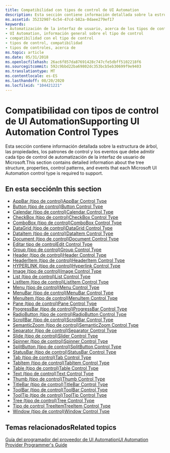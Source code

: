 ```yaml
---
title: Compatibilidad con tipos de control de UI Automation
description: Esta sección contiene información detallada sobre la estructura de árbol, las propiedades, los patrones de control y los eventos que debe admitir cada tipo de control de automatización de la interfaz de usuario de Microsoft.
ms.assetid: 35232907-6c54-47cd-b82a-0daee279ef17
keywords:
- Automatización de la interfaz de usuario, acerca de los tipos de control
- UI Automation, información general sobre el tipo de control
- compatibilidad con el tipo de control
- tipos de control, compatibilidad
- tipos de controles, acerca de
ms.topic: article
ms.date: 05/31/2018
ms.openlocfilehash: 26ac6f857da87691428c747cfe5dbff5102218f6
ms.sourcegitcommit: 592c9bbd22ba69802dc353bcb5eb30699f9e9403
ms.translationtype: MT
ms.contentlocale: es-ES
ms.lasthandoff: 08/20/2020
ms.locfileid: "104421221"
---
```

# <a name="supporting-ui-automation-control-types"></a><span data-ttu-id="ac2ee-108">Compatibilidad con tipos de control de UI Automation</span><span class="sxs-lookup"><span data-stu-id="ac2ee-108">Supporting UI Automation Control Types</span></span>

<span data-ttu-id="ac2ee-109">Esta sección contiene información detallada sobre la estructura de árbol, las propiedades, los patrones de control y los eventos que debe admitir cada tipo de control de automatización de la interfaz de usuario de Microsoft.</span><span class="sxs-lookup"><span data-stu-id="ac2ee-109">This section contains detailed information about the tree structure, properties, control patterns, and events that each Microsoft UI Automation control type is required to support.</span></span>

## <a name="in-this-section"></a><span data-ttu-id="ac2ee-110">En esta sección</span><span class="sxs-lookup"><span data-stu-id="ac2ee-110">In this section</span></span>

-   [<span data-ttu-id="ac2ee-111">AppBar (tipo de control)</span><span class="sxs-lookup"><span data-stu-id="ac2ee-111">AppBar Control Type</span></span>](uiauto-supportappbarcontroltype.md)
-   [<span data-ttu-id="ac2ee-112">Button (tipo de control)</span><span class="sxs-lookup"><span data-stu-id="ac2ee-112">Button Control Type</span></span>](uiauto-supportbuttoncontroltype.md)
-   [<span data-ttu-id="ac2ee-113">Calendar (tipo de control)</span><span class="sxs-lookup"><span data-stu-id="ac2ee-113">Calendar Control Type</span></span>](uiauto-supportcalendarcontroltype.md)
-   [<span data-ttu-id="ac2ee-114">CheckBox (tipo de control)</span><span class="sxs-lookup"><span data-stu-id="ac2ee-114">CheckBox Control Type</span></span>](uiauto-supportcheckboxcontroltype.md)
-   [<span data-ttu-id="ac2ee-115">ComboBox (tipo de control)</span><span class="sxs-lookup"><span data-stu-id="ac2ee-115">ComboBox Control Type</span></span>](uiauto-supportcomboboxcontroltype.md)
-   [<span data-ttu-id="ac2ee-116">DataGrid (tipo de control)</span><span class="sxs-lookup"><span data-stu-id="ac2ee-116">DataGrid Control Type</span></span>](uiauto-supportdatagridcontroltype.md)
-   [<span data-ttu-id="ac2ee-117">DataItem (tipo de control)</span><span class="sxs-lookup"><span data-stu-id="ac2ee-117">DataItem Control Type</span></span>](uiauto-supportdataitemcontroltype.md)
-   [<span data-ttu-id="ac2ee-118">Document (tipo de control)</span><span class="sxs-lookup"><span data-stu-id="ac2ee-118">Document Control Type</span></span>](uiauto-supportdocumentcontroltype.md)
-   [<span data-ttu-id="ac2ee-119">Editar tipo de control</span><span class="sxs-lookup"><span data-stu-id="ac2ee-119">Edit Control Type</span></span>](uiauto-supporteditcontroltype.md)
-   [<span data-ttu-id="ac2ee-120">Group (tipo de control)</span><span class="sxs-lookup"><span data-stu-id="ac2ee-120">Group Control Type</span></span>](uiauto-supportgroupcontroltype.md)
-   [<span data-ttu-id="ac2ee-121">Header (tipo de control)</span><span class="sxs-lookup"><span data-stu-id="ac2ee-121">Header Control Type</span></span>](uiauto-supportheadercontroltype.md)
-   [<span data-ttu-id="ac2ee-122">HeaderItem (tipo de control)</span><span class="sxs-lookup"><span data-stu-id="ac2ee-122">HeaderItem Control Type</span></span>](uiauto-supportheaderitemcontroltype.md)
-   [<span data-ttu-id="ac2ee-123">HYPERLINK (tipo de control)</span><span class="sxs-lookup"><span data-stu-id="ac2ee-123">Hyperlink Control Type</span></span>](uiauto-supporthyperlinkcontroltype.md)
-   [<span data-ttu-id="ac2ee-124">Image (tipo de control)</span><span class="sxs-lookup"><span data-stu-id="ac2ee-124">Image Control Type</span></span>](uiauto-supportimagecontroltype.md)
-   [<span data-ttu-id="ac2ee-125">List (tipo de control)</span><span class="sxs-lookup"><span data-stu-id="ac2ee-125">List Control Type</span></span>](uiauto-supportlistcontroltype.md)
-   [<span data-ttu-id="ac2ee-126">ListItem (tipo de control)</span><span class="sxs-lookup"><span data-stu-id="ac2ee-126">ListItem Control Type</span></span>](uiauto-supportlistitemcontroltype.md)
-   [<span data-ttu-id="ac2ee-127">Menu (tipo de control)</span><span class="sxs-lookup"><span data-stu-id="ac2ee-127">Menu Control Type</span></span>](uiauto-supportmenucontroltype.md)
-   [<span data-ttu-id="ac2ee-128">MenuBar (tipo de control)</span><span class="sxs-lookup"><span data-stu-id="ac2ee-128">MenuBar Control Type</span></span>](uiauto-supportmenubarcontroltype.md)
-   [<span data-ttu-id="ac2ee-129">MenuItem (tipo de control)</span><span class="sxs-lookup"><span data-stu-id="ac2ee-129">MenuItem Control Type</span></span>](uiauto-supportmenuitemcontroltype.md)
-   [<span data-ttu-id="ac2ee-130">Pane (tipo de control)</span><span class="sxs-lookup"><span data-stu-id="ac2ee-130">Pane Control Type</span></span>](uiauto-supportpanecontroltype.md)
-   [<span data-ttu-id="ac2ee-131">ProgressBar (tipo de control)</span><span class="sxs-lookup"><span data-stu-id="ac2ee-131">ProgressBar Control Type</span></span>](uiauto-supportprogressbarcontroltype.md)
-   [<span data-ttu-id="ac2ee-132">RadioButton (tipo de control)</span><span class="sxs-lookup"><span data-stu-id="ac2ee-132">RadioButton Control Type</span></span>](uiauto-supportradiobuttoncontroltype.md)
-   [<span data-ttu-id="ac2ee-133">ScrollBar (tipo de control)</span><span class="sxs-lookup"><span data-stu-id="ac2ee-133">ScrollBar Control Type</span></span>](uiauto-supportscrollbarcontroltype.md)
-   [<span data-ttu-id="ac2ee-134">SemanticZoom (tipo de control)</span><span class="sxs-lookup"><span data-stu-id="ac2ee-134">SemanticZoom Control Type</span></span>](/windows/desktop/WinAuto/uiauto-supportsemanticzoomcontroltype)
-   [<span data-ttu-id="ac2ee-135">Separator (tipo de control)</span><span class="sxs-lookup"><span data-stu-id="ac2ee-135">Separator Control Type</span></span>](uiauto-supportseparatorcontroltype.md)
-   [<span data-ttu-id="ac2ee-136">Slide (tipo de control)</span><span class="sxs-lookup"><span data-stu-id="ac2ee-136">Slider Control Type</span></span>](uiauto-supportslidercontroltype.md)
-   [<span data-ttu-id="ac2ee-137">Spinner (tipo de control)</span><span class="sxs-lookup"><span data-stu-id="ac2ee-137">Spinner Control Type</span></span>](uiauto-supportspinnercontroltype.md)
-   [<span data-ttu-id="ac2ee-138">SplitButton (tipo de control)</span><span class="sxs-lookup"><span data-stu-id="ac2ee-138">SplitButton Control Type</span></span>](uiauto-supportsplitbuttoncontroltype.md)
-   [<span data-ttu-id="ac2ee-139">StatusBar (tipo de control)</span><span class="sxs-lookup"><span data-stu-id="ac2ee-139">StatusBar Control Type</span></span>](uiauto-supportstatusbarcontroltype.md)
-   [<span data-ttu-id="ac2ee-140">Tab (tipo de control)</span><span class="sxs-lookup"><span data-stu-id="ac2ee-140">Tab Control Type</span></span>](uiauto-supporttabcontroltype.md)
-   [<span data-ttu-id="ac2ee-141">TabItem (tipo de control)</span><span class="sxs-lookup"><span data-stu-id="ac2ee-141">TabItem Control Type</span></span>](uiauto-supporttabitemcontroltype.md)
-   [<span data-ttu-id="ac2ee-142">Table (tipo de control)</span><span class="sxs-lookup"><span data-stu-id="ac2ee-142">Table Control Type</span></span>](uiauto-supporttablecontroltype.md)
-   [<span data-ttu-id="ac2ee-143">Text (tipo de control)</span><span class="sxs-lookup"><span data-stu-id="ac2ee-143">Text Control Type</span></span>](uiauto-supporttextcontroltype.md)
-   [<span data-ttu-id="ac2ee-144">Thumb (tipo de control)</span><span class="sxs-lookup"><span data-stu-id="ac2ee-144">Thumb Control Type</span></span>](uiauto-supportthumbcontroltype.md)
-   [<span data-ttu-id="ac2ee-145">TitleBar (tipo de control)</span><span class="sxs-lookup"><span data-stu-id="ac2ee-145">TitleBar Control Type</span></span>](uiauto-supporttitlebarcontroltype.md)
-   [<span data-ttu-id="ac2ee-146">ToolBar (tipo de control)</span><span class="sxs-lookup"><span data-stu-id="ac2ee-146">ToolBar Control Type</span></span>](uiauto-supporttoolbarcontroltype.md)
-   [<span data-ttu-id="ac2ee-147">ToolTip (tipo de control)</span><span class="sxs-lookup"><span data-stu-id="ac2ee-147">ToolTip Control Type</span></span>](uiauto-supporttooltipcontroltype.md)
-   [<span data-ttu-id="ac2ee-148">Tree (tipo de control)</span><span class="sxs-lookup"><span data-stu-id="ac2ee-148">Tree Control Type</span></span>](uiauto-supporttreecontroltype.md)
-   [<span data-ttu-id="ac2ee-149">Tipo de control TreeItem</span><span class="sxs-lookup"><span data-stu-id="ac2ee-149">TreeItem Control Type</span></span>](uiauto-supporttreeitemcontroltype.md)
-   [<span data-ttu-id="ac2ee-150">Window (tipo de control)</span><span class="sxs-lookup"><span data-stu-id="ac2ee-150">Window Control Type</span></span>](uiauto-supportwindowcontroltype.md)

## <a name="related-topics"></a><span data-ttu-id="ac2ee-151">Temas relacionados</span><span class="sxs-lookup"><span data-stu-id="ac2ee-151">Related topics</span></span>

<dl> <dt>

[<span data-ttu-id="ac2ee-152">Guía del programador del proveedor de UI Automation</span><span class="sxs-lookup"><span data-stu-id="ac2ee-152">UI Automation Provider Programmer's Guide</span></span>](uiauto-providerportal.md)
</dt> </dl>

 

 